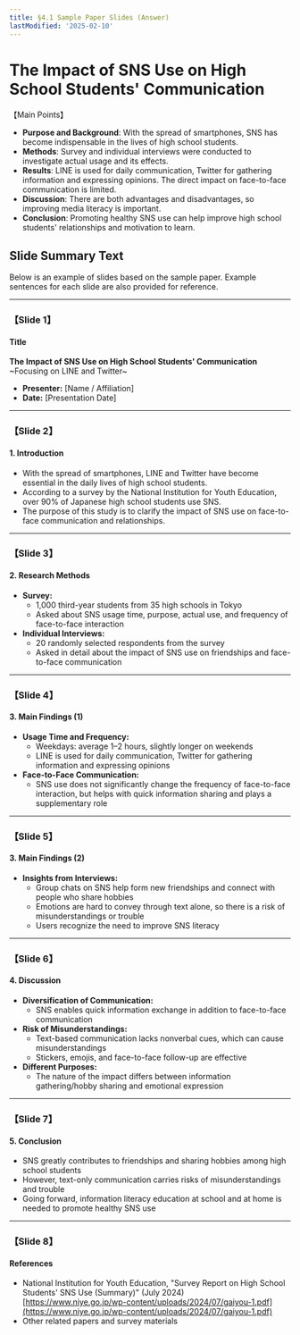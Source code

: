 ```yaml
---
title: §4.1 Sample Paper Slides (Answer)
lastModified: '2025-02-10'
---
```


# The Impact of SNS Use on High School Students' Communication

【Main Points】

- **Purpose and Background**: With the spread of smartphones, SNS has become indispensable in the lives of high school students.
- **Methods**: Survey and individual interviews were conducted to investigate actual usage and its effects.
- **Results**: LINE is used for daily communication, Twitter for gathering information and expressing opinions. The direct impact on face-to-face communication is limited.
- **Discussion**: There are both advantages and disadvantages, so improving media literacy is important.
- **Conclusion**: Promoting healthy SNS use can help improve high school students' relationships and motivation to learn.

## Slide Summary Text

Below is an example of slides based on the sample paper. Example sentences for each slide are also provided for reference.

---

### 【Slide 1】

#### Title

**The Impact of SNS Use on High School Students' Communication**  
~Focusing on LINE and Twitter~

- **Presenter:** [Name / Affiliation]
- **Date:** [Presentation Date]

---

### 【Slide 2】

#### 1. Introduction

- With the spread of smartphones, LINE and Twitter have become essential in the daily lives of high school students.
- According to a survey by the National Institution for Youth Education, over 90% of Japanese high school students use SNS.
- The purpose of this study is to clarify the impact of SNS use on face-to-face communication and relationships.

---

### 【Slide 3】

#### 2. Research Methods

- **Survey:**
    - 1,000 third-year students from 35 high schools in Tokyo
    - Asked about SNS usage time, purpose, actual use, and frequency of face-to-face interaction
- **Individual Interviews:**
    - 20 randomly selected respondents from the survey
    - Asked in detail about the impact of SNS use on friendships and face-to-face communication

---

### 【Slide 4】

#### 3. Main Findings (1)

- **Usage Time and Frequency:**
    - Weekdays: average 1–2 hours, slightly longer on weekends
    - LINE is used for daily communication, Twitter for gathering information and expressing opinions
- **Face-to-Face Communication:**
    - SNS use does not significantly change the frequency of face-to-face interaction, but helps with quick information sharing and plays a supplementary role

---

### 【Slide 5】

#### 3. Main Findings (2)

- **Insights from Interviews:**
    - Group chats on SNS help form new friendships and connect with people who share hobbies
    - Emotions are hard to convey through text alone, so there is a risk of misunderstandings or trouble
    - Users recognize the need to improve SNS literacy

---

### 【Slide 6】

#### 4. Discussion

- **Diversification of Communication:**
    - SNS enables quick information exchange in addition to face-to-face communication
- **Risk of Misunderstandings:**
    - Text-based communication lacks nonverbal cues, which can cause misunderstandings
    - Stickers, emojis, and face-to-face follow-up are effective
- **Different Purposes:**
    - The nature of the impact differs between information gathering/hobby sharing and emotional expression

---

### 【Slide 7】

#### 5. Conclusion

- SNS greatly contributes to friendships and sharing hobbies among high school students
- However, text-only communication carries risks of misunderstandings and trouble
- Going forward, information literacy education at school and at home is needed to promote healthy SNS use

---

### 【Slide 8】

#### References

- National Institution for Youth Education, "Survey Report on High School Students' SNS Use (Summary)" (July 2024)  
  [https://www.niye.go.jp/wp-content/uploads/2024/07/gaiyou-1.pdf](https://www.niye.go.jp/wp-content/uploads/2024/07/gaiyou-1.pdf)
- Other related papers and survey materials
